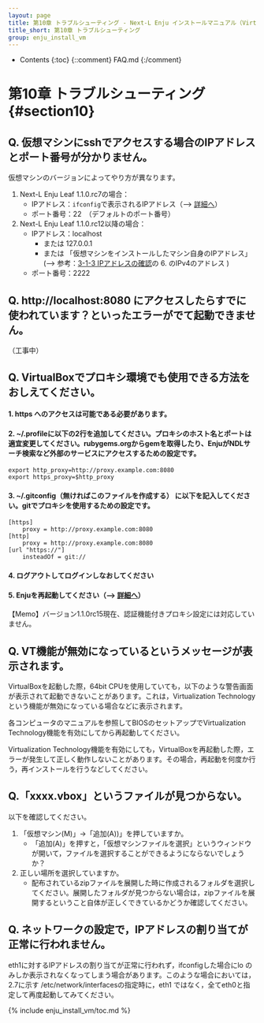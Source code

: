 ```yaml
---
layout: page
title: 第10章 トラブルシューティング - Next-L Enju インストールマニュアル（VirtualBox編）
title_short: 第10章 トラブルシューティング
group: enju_install_vm
---
```


* Contents
{:toc}
{::comment} FAQ.md {:/comment}

第10章 トラブルシューティング {#section10}
===========================================

## Q. 仮想マシンにsshでアクセスする場合のIPアドレスとポート番号が分かりません。

仮想マシンのバージョンによってやり方が異なります。

1. Next-L Enju Leaf 1.1.0.rc7の場合：
   * IPアドレス：```ifconfig```で表示されるIPアドレス（--> [詳細へ](enju_install_vm_4.html#section4-5-rc7)）
   * ポート番号：22　（デフォルトのポート番号）
2. Next-L Enju Leaf 1.1.0.rc12以降の場合：
   * IPアドレス：localhost
      * または 127.0.0.1 
      * または 「仮想マシンをインストールしたマシン自身のIPアドレス」(--> 参考：[3-1-3 IPアドレスの確認](enju_install_vm_3.html#section3-1-3)の 6. のIPv4のアドレス )
   * ポート番号：2222

## Q. http://localhost:8080 にアクセスしたらすでに使われています？といったエラーがでて起動できません。

（工事中）

## Q. VirtualBoxでプロキシ環境でも使用できる方法をおしえてください。

#### 1. https へのアクセスは可能である必要があります。

#### 2. ~/.profileに以下の2行を追加してください。プロキシのホスト名とポートは適宜変更してください。rubygems.orgからgemを取得したり、EnjuがNDLサーチ検索など外部のサービスにアクセスするための設定です。

	export http_proxy=http://proxy.example.com:8080
	export https_proxy=$http_proxy

#### 3. ~/.gitconfig（無ければこのファイルを作成する） に以下を記入してください。gitでプロキシを使用するための設定です。

	[https]
		proxy = http://proxy.example.com:8080
	[http]
		proxy = http://proxy.example.com:8080
	[url "https://"]
		insteadOf = git://

#### 4. ログアウトしてログインしなおしてください

#### 5. Enjuを再起動してください（--> [詳細へ](enju_install_vm_7.html#section7-3)）

<div class="alert alert-info memo">
【Memo】バージョン1.1.0rc15現在、認証機能付きプロキシ設定には対応していません。
</div>

## Q. VT機能が無効になっているというメッセージが表示されます。

VirtualBoxを起動した際，64bit CPUを使用していても，以下のような警告画面が表示されて起動できないことがあります。これは，Virtualization Technologyという機能が無効になっている場合などに表示されます。

各コンピュータのマニュアルを参照してBIOSのセットアップでVirtualization Technology機能を有効にしてから再起動してください。

Virtualization Technology機能を有効にしても，VirtualBoxを再起動した際，エラーが発生して正しく動作しないことがあります。その場合，再起動を何度か行う，再インストールを行うなどしてください。

## Q.「xxxx.vbox」というファイルが見つからない。

以下を確認してください。

1. 「仮想マシン(M)」→「追加(A))」を押していますか。
   * 「追加(A)」を押すと，「仮想マシンファイルを選択」というウィンドウが開いて，ファイルを選択することができるようにならないでしょうか？
2. 正しい場所を選択していますか。
   * 配布されているzipファイルを展開した時に作成されるフォルダを選択してください。展開したフォルダが見つからない場合は，zipファイルを展開するということ自体が正しくできているかどうか確認してください。

## Q. ネットワークの設定で，IPアドレスの割り当てが正常に行われません。

eth1に対するIPアドレスの割り当てが正常に行われず，ifconfigした場合にlo のみしか表示されなくなってしまう場合があります。このような場合においては，2.7に示す /etc/network/interfacesの指定時に，eth1 ではなく，全てeth0と指定して再度起動してみてください。

{% include enju_install_vm/toc.md %}

